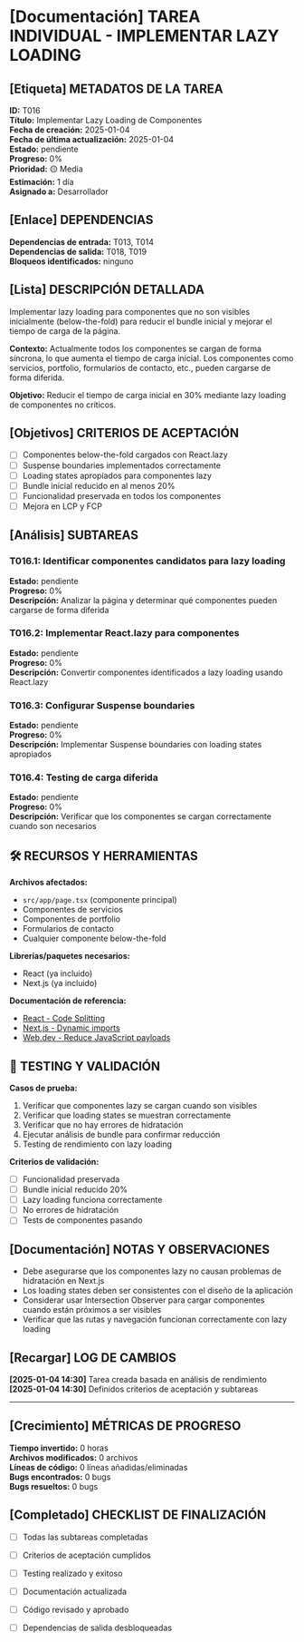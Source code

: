 # **[Documentación]** TAREA INDIVIDUAL - IMPLEMENTAR LAZY LOADING

## **[Etiqueta]** METADATOS DE LA TAREA

**ID:** T016  
**Título:** Implementar Lazy Loading de Componentes  
**Fecha de creación:** 2025-01-04  
**Fecha de última actualización:** 2025-01-04  
**Estado:** pendiente  
**Progreso:** 0%  
**Prioridad:** 🟡 Media  
**Estimación:** 1 día  
**Asignado a:** Desarrollador

## **[Enlace]** DEPENDENCIAS

**Dependencias de entrada:** T013, T014  
**Dependencias de salida:** T018, T019  
**Bloqueos identificados:** ninguno

## **[Lista]** DESCRIPCIÓN DETALLADA

Implementar lazy loading para componentes que no son visibles inicialmente (below-the-fold) para reducir el bundle inicial y mejorar el tiempo de carga de la página.

**Contexto:** Actualmente todos los componentes se cargan de forma síncrona, lo que aumenta el tiempo de carga inicial. Los componentes como servicios, portfolio, formularios de contacto, etc., pueden cargarse de forma diferida.

**Objetivo:** Reducir el tiempo de carga inicial en 30% mediante lazy loading de componentes no críticos.

## **[Objetivos]** CRITERIOS DE ACEPTACIÓN

- [ ] Componentes below-the-fold cargados con React.lazy
- [ ] Suspense boundaries implementados correctamente
- [ ] Loading states apropiados para componentes lazy
- [ ] Bundle inicial reducido en al menos 20%
- [ ] Funcionalidad preservada en todos los componentes
- [ ] Mejora en LCP y FCP

## **[Análisis]** SUBTAREAS

### T016.1: Identificar componentes candidatos para lazy loading

**Estado:** pendiente  
**Progreso:** 0%  
**Descripción:** Analizar la página y determinar qué componentes pueden cargarse de forma diferida

### T016.2: Implementar React.lazy para componentes

**Estado:** pendiente  
**Progreso:** 0%  
**Descripción:** Convertir componentes identificados a lazy loading usando React.lazy

### T016.3: Configurar Suspense boundaries

**Estado:** pendiente  
**Progreso:** 0%  
**Descripción:** Implementar Suspense boundaries con loading states apropiados

### T016.4: Testing de carga diferida

**Estado:** pendiente  
**Progreso:** 0%  
**Descripción:** Verificar que los componentes se cargan correctamente cuando son necesarios

## 🛠️ RECURSOS Y HERRAMIENTAS

**Archivos afectados:**

- `src/app/page.tsx` (componente principal)
- Componentes de servicios
- Componentes de portfolio
- Formularios de contacto
- Cualquier componente below-the-fold

**Librerías/paquetes necesarios:**

- React (ya incluido)
- Next.js (ya incluido)

**Documentación de referencia:**

- [React - Code Splitting](https://react.dev/reference/react/lazy)
- [Next.js - Dynamic imports](https://nextjs.org/docs/advanced-features/dynamic-import)
- [Web.dev - Reduce JavaScript payloads](https://web.dev/reduce-javascript-payloads-with-code-splitting/)

## 🧪 TESTING Y VALIDACIÓN

**Casos de prueba:**

1. Verificar que componentes lazy se cargan cuando son visibles
2. Verificar que loading states se muestran correctamente
3. Verificar que no hay errores de hidratación
4. Ejecutar análisis de bundle para confirmar reducción
5. Testing de rendimiento con lazy loading

**Criterios de validación:**

- [ ] Funcionalidad preservada
- [ ] Bundle inicial reducido 20%
- [ ] Lazy loading funciona correctamente
- [ ] No errores de hidratación
- [ ] Tests de componentes pasando

## **[Documentación]** NOTAS Y OBSERVACIONES

- Debe asegurarse que los componentes lazy no causan problemas de hidratación en Next.js
- Los loading states deben ser consistentes con el diseño de la aplicación
- Considerar usar Intersection Observer para cargar componentes cuando están próximos a ser visibles
- Verificar que las rutas y navegación funcionan correctamente con lazy loading

## **[Recargar]** LOG DE CAMBIOS

**[2025-01-04 14:30]** Tarea creada basada en análisis de rendimiento
**[2025-01-04 14:30]** Definidos criterios de aceptación y subtareas

---

## **[Crecimiento]** MÉTRICAS DE PROGRESO

**Tiempo invertido:** 0 horas  
**Archivos modificados:** 0 archivos  
**Líneas de código:** 0 líneas añadidas/eliminadas  
**Bugs encontrados:** 0 bugs  
**Bugs resueltos:** 0 bugs

## **[Completado]** CHECKLIST DE FINALIZACIÓN

- [ ] Todas las subtareas completadas
- [ ] Criterios de aceptación cumplidos
- [ ] Testing realizado y exitoso
- [ ] Documentación actualizada
- [ ] Código revisado y aprobado
- [ ] Dependencias de salida desbloqueadas

